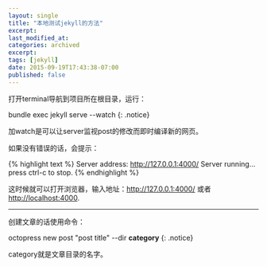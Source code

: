 ```yaml
---
layout: single
title: "本地测试jekyll的方法"
excerpt:
last_modified_at:
categories: archived
excerpt:
tags: [jekyll]
date: 2015-09-19T17:43:38-07:00
published: false
---
```


打开terminal导航到项目所在根目录，运行：

bundle exec jekyll serve --watch
{: .notice}

加watch是可以让server监视post的修改而即时编译新的网页。

如果没有错误的话，会提示：

{% highlight text %}
Server address: http://127.0.0.1:4000/
  Server running... press ctrl-c to stop.
{% endhighlight %}

这时候就可以打开浏览器，输入地址：<http://127.0.0.1:4000/> 或者 <http://localhost:4000>.

---

创建文章的话使用命令：

octopress new post "post title" --dir **category**
{: .notice}

category就是文章目录的名字。
